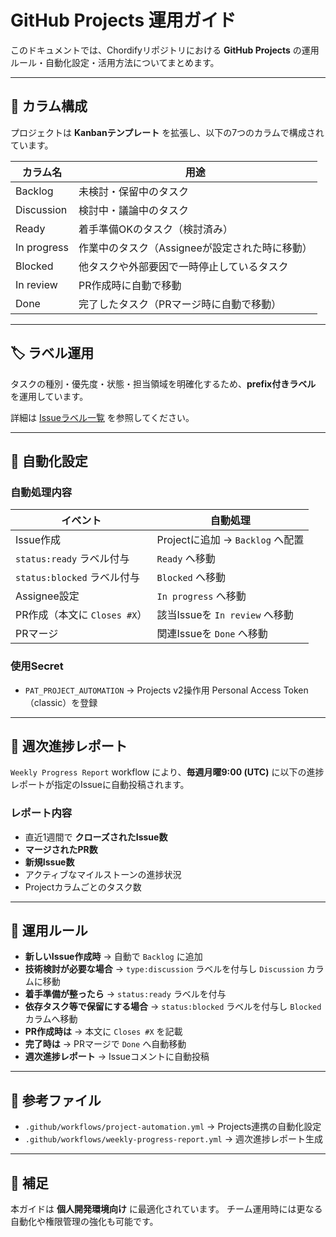# GitHub Projects 運用ガイド

このドキュメントでは、Chordifyリポジトリにおける **GitHub Projects** の運用ルール・自動化設定・活用方法についてまとめます。

---

## 📌 カラム構成

プロジェクトは **Kanbanテンプレート** を拡張し、以下の7つのカラムで構成されています。

| カラム名       | 用途                                           |
|------------|--------------------------------------------------|
| Backlog   | 未検討・保留中のタスク                             |
| Discussion | 検討中・議論中のタスク                             |
| Ready     | 着手準備OKのタスク（検討済み）                     |
| In progress | 作業中のタスク（Assigneeが設定された時に移動）    |
| Blocked   | 他タスクや外部要因で一時停止しているタスク         |
| In review | PR作成時に自動で移動                               |
| Done      | 完了したタスク（PRマージ時に自動で移動）           |

---

## 🏷️ ラベル運用

タスクの種別・優先度・状態・担当領域を明確化するため、**prefix付きラベル** を運用しています。

詳細は [Issueラベル一覧](./09_labels.md) を参照してください。

---

## 🤖 自動化設定

### 自動処理内容

| イベント | 自動処理 |
|---------|------------------------------------------------------------|
| Issue作成 | Projectに追加 → `Backlog` へ配置 |
| `status:ready` ラベル付与 | `Ready` へ移動 |
| `status:blocked` ラベル付与 | `Blocked` へ移動 |
| Assignee設定 | `In progress` へ移動 |
| PR作成（本文に `Closes #X`） | 該当Issueを `In review` へ移動 |
| PRマージ | 関連Issueを `Done` へ移動 |

### 使用Secret

- `PAT_PROJECT_AUTOMATION`
  → Projects v2操作用 Personal Access Token（classic）を登録

---

## 📅 週次進捗レポート

`Weekly Progress Report` workflow により、**毎週月曜9:00 (UTC)** に以下の進捗レポートが指定のIssueに自動投稿されます。

### レポート内容

- 直近1週間で **クローズされたIssue数**
- **マージされたPR数**
- **新規Issue数**
- アクティブなマイルストーンの進捗状況
- Projectカラムごとのタスク数

---

## 🚀 運用ルール

- **新しいIssue作成時** → 自動で `Backlog` に追加
- **技術検討が必要な場合** → `type:discussion` ラベルを付与し `Discussion` カラムに移動
- **着手準備が整ったら** → `status:ready` ラベルを付与
- **依存タスク等で保留にする場合** → `status:blocked` ラベルを付与し `Blocked` カラムへ移動
- **PR作成時は** → 本文に `Closes #X` を記載
- **完了時は** → PRマージで `Done` へ自動移動
- **週次進捗レポート** → Issueコメントに自動投稿

---

## 📄 参考ファイル

- `.github/workflows/project-automation.yml`
  → Projects連携の自動化設定
- `.github/workflows/weekly-progress-report.yml`
  → 週次進捗レポート生成

---

## 🙌 補足

本ガイドは **個人開発環境向け** に最適化されています。
チーム運用時には更なる自動化や権限管理の強化も可能です。
